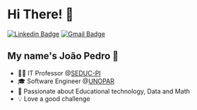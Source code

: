 <h1>Hi There! 👋</h1>

[![Linkedin Badge](https://img.shields.io/badge/-LinkedIn-6633cc?style=flat-square&logo=Linkedin&logoColor=white&link=https://www.linkedin.com/in/joao-holanda/)](https://www.linkedin.com/in/joao-holanda/)
[![Gmail Badge](https://img.shields.io/badge/-joaocmdt505@gmail.com-6633cc?style=flat-square&logo=Gmail&logoColor=white&link=mailto:joaocmdt505@gmail.com)](mailto:joaocmdt505@gmail.com)

## My name's João Pedro 👾

- 👨‍🏫 IT Professor @[SEDUC-PI](https://www.seduc.pi.gov.br/)
- 🎓 Software Engineer @[UNOPAR](https://www.unopar.com.br/)
- 🔢 Passionate about Educational technology, Data and Math
- 💡 Love a good challenge

